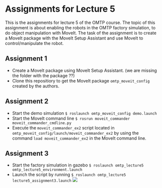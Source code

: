 # Assignments for Lecture 5
This is the assignments for lecture 5 of the OMTP course. The topic of this assignment is about enabling the robots in the OMTP factory simulation, to do object manipulation with MoveIt. The task of the assignment is to create a MoveIt package with the MoveIt Setup Assistant and use MoveIt to control/manipulate the robot. 


## Assignment 1
* Create a MoveIt package using MoveIt Setup Assistant. (we are missing the folder with the package ??)
* Clone this repositiory to get the MoveIt package `omtp_moveit_config` created by the authors.


## Assignment 2
* Start the demo simulation `$ roslaunch omtp_moveit_config demo.launch`
* Start the MoveIt command line `$ rosrun moveit_commander moveit_commander_cmdline.py`
* Execute the `moveit_commander_ex2` script located in `omtp_moveit_config/launch/moveit_commander_ex2` by using the command `load moveit_commander_ex2` in the MoveIt command line.

## Assignment 3
* Start the factory simulation in gazebo `$ roslaunch omtp_lecture5 omtp_lecture5_environment.launch`
* Launch the script by running `$ roslaunch omtp_lecture5 lecture5_assignment3.launch`
![](gifs/assignment3.gif)


